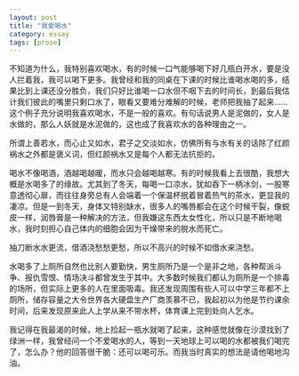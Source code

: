 ```yaml
---
layout: post
title: "我爱喝水"
category: essay
tags: [prose]
---
```



不知道为什么，我特别喜欢喝水，有的时候一口气能够喝下好几瓶白开水，要是没人拦着我，我可以喝下更多。我曾经和我的同桌在下课的时候比谁喝水喝的多，结果比到上课还没分胜负，我们只好比谁喝一口水但不咽下去的时间长，到最后我估计我们彼此的嘴里只剩口水了，眼看又要难分难解的时候，老师把我抽了起来……这个例子充分说明我喜欢喝水，不是一般的喜欢。有句话说男人是泥做的，女人是水做的，那么人妖就是水泥做的，这也成了我喜欢水的各种理由之一。


所谓上善若水，而心止又如水，君子之交淡如水，仿佛所有与水有关的话除了红颜祸水之外都是褒义词，但红颜祸水又是每个人都无法抗拒的。


喝水不像喝酒，酒越喝越暖，而水只会越喝越寒。有的时候我看上去很酷，我想大概是水喝多了的缘故。尤其到了冬天，每喝一口凉水，犹如吞下一柄冰剑，一股寒意透彻心扉，而往往身旁总有人会端着一个保温杯抿着冒着热气的茶水，更显我的凄凉。但是一到冬天，身体又特别缺水，很多人的嘴唇都会在这个时候干裂，像蜕皮一样，润唇膏是一种解决的方法，但我嫌这东西太女性化，所以只是不断地喝水，我时刻担心自己体内的细胞会因为干燥带来的脱水而死亡。


抽刀断水水更流，借酒浇愁愁更愁，所以不高兴的时候不如借水来浇愁。


水喝多了上厕所自然也比别人要勤快，男生厕所乃是一个是非之地，各种帮派斗争、报仇雪恨、情场决斗都曾发生于其中。大多数时候我们都认为厕所是一个排毒的场所，但实际上更多的人在里面吸毒。我还发现周围有些人可以中学三年都不上厕所，储存容量之大令世界各大硬盘生产厂商羡慕不已，我起初以为他是节约课余时间，后来发现原来此人上学从来不带水杯，体育课上完到处向人乞水。


我记得在我最渴的时候，地上捡起一瓶水就喝了起来，这种感觉就像在沙漠找到了绿洲一样，我曾经问一个不爱喝水的人，等到一天地球上可以喝的水都被我们喝完了，怎么办？他的回答很干脆：还可以喝可乐。而我当时真实的想法是请他喝地沟油。
